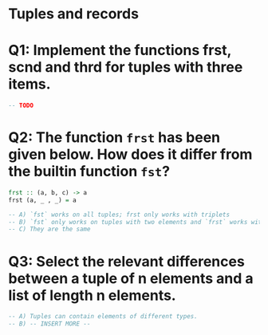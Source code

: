 # Tuples and records

# Q1: Implement the functions frst, scnd and thrd for tuples with three items.

```haskell
-- TODO
```

# Q2: The function `frst` has been given below. How does it differ from the builtin function `fst`?

```haskell
frst :: (a, b, c) -> a
frst (a, _ , _) = a

-- A) `fst` works on all tuples; frst only works with triplets
-- B) `fst` only works on tuples with two elements and `frst` works with triplets (Y)
-- C) They are the same
```

# Q3: Select the relevant differences between a tuple of n elements and a list of length n elements.

```haskell
-- A) Tuples can contain elements of different types.
-- B) -- INSERT MORE --
```
